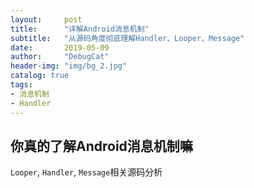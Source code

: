 ```yaml
---
layout:     post
title:      "详解Android消息机制" 
subtitle:   "从源码角度彻底理解Handler、Looper、Message"
date:       2019-05-09
author:     "DebugCat"
header-img: "img/bg_2.jpg"
catalog: true
tags:
- 消息机制
- Handler
---
```


## 你真的了解Android消息机制嘛

`Looper`, `Handler`, `Message`相关源码分析